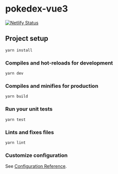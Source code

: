 # pokedex-vue3
[![Netlify Status](https://api.netlify.com/api/v1/badges/8eb1bd5a-7b9a-4e5f-b8ad-2a68eb2e7a5e/deploy-status)](https://app.netlify.com/sites/adammode-pokedex-vue3/deploys)


## Project setup
```
yarn install
```

### Compiles and hot-reloads for development
```
yarn dev
```

### Compiles and minifies for production
```
yarn build
```

### Run your unit tests
```
yarn test
```

### Lints and fixes files
```
yarn lint
```

### Customize configuration
See [Configuration Reference](https://cli.vuejs.org/config/).
